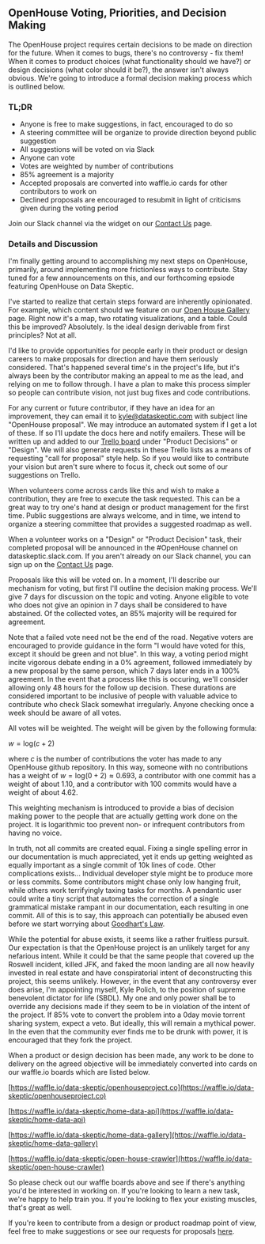 ## OpenHouse Voting, Priorities, and Decision Making

The OpenHouse project requires certain decisions to be made on direction for the future.  When it comes to bugs, there's no controversy - fix them!  When it comes to product choices (what functionality should we have?) or design decisions (what color should it be?), the answer isn't always obvious.  We're going to introduce a formal decision making process which is outlined below.

### TL;DR

* Anyone is free to make suggestions, in fact, encouraged to do so
* A steering committee will be organize to provide direction beyond public suggestion
* All suggestions will be voted on via Slack
* Anyone can vote
* Votes are weighted by number of contributions
* 85% agreement is a majority
* Accepted proposals are converted into waffle.io cards for other contributors to work on
* Declined proposals are encouraged to resubmit in light of criticisms given during the voting period

Join our Slack channel via the widget on our [Contact Us](https://dataskeptic.com/contact-us) page.

### Details and Discussion

I'm finally getting around to accomplishing my next steps on OpenHouse, primarily, around implementing more frictionless ways to contribute.  Stay tuned for a few announcements on this, and our forthcoming epsiode featuring OpenHouse on Data Skeptic.

I've started to realize that certain steps forward are inherently opinionated.  For example, which content should we feature on our [Open House Gallery](http://gallery.openhouseproject.co/) page.  Right now it's a map, two rotating visualizations, and a table.  Could this be improved?  Absolutely.  Is the ideal design derivable from first principles?  Not at all.

I'd like to provide opportunities for people early in their product or design careers to make proposals for direction and have them seriously considered.  That's happened several time's in the project's life, but it's always been by the contributor making an appeal to me as the lead, and relying on me to follow through.  I have a plan to make this process simpler so people can contribute vision, not just bug fixes and code contributions.

For any current or future contributor, if they have an idea for an improvement, they can email it to kyle@dataskeptic.com with subject line "OpenHouse proposal".  We may introduce an automated system if I get a lot of these.  If so I'll update the docs here and notify emailers.  These will be written up and added to our [Trello board](https://trello.com/b/KsxRcumo/openhouse-roadmap-choices) under "Product Decisions" or "Design".  We will also generate requests in these Trello lists as a means of requesting "call for proposal" style help.  So if you would like to contribute your vision but aren't sure where to focus it, check out some of our suggestions on Trello.

When volunteers come across cards like this and wish to make a contribution, they are free to execute the task requested.  This can be a great way to try one's hand at design or product management for the first time.  Public suggestions are always welcome, and in time, we intend to organize a steering committee that provides a suggested roadmap as well.

When a volunteer works on a "Design" or "Product Decision" task, their completed proposal will be announced in the #OpenHouse channel on dataskeptic.slack.com.  If you aren't already on our Slack channel, you can sign up on the [Contact Us](https://dataskeptic.com/contact-us) page.

Proposals like this will be voted on.  In a moment, I'll describe our mechanism for voting, but first I'll outline the decision making process.  We'll give 7 days for discussion on the topic and voting.  Anyone eligible to vote who does not give an opinion in 7 days shall be considered to have abstained.  Of the collected votes, an 85% majority will be required for agreement.

Note that a failed vote need not be the end of the road.  Negative voters are encouraged to provide guidance in the form "I would have voted for this, except it should be green and not blue".  In this way, a voting period might incite vigorous debate ending in a 0% agreement, followed immediately by a new proposal by the same person, which 7 days later ends in a 100% agreement.  In the event that a process like this is occuring, we'll consider allowing only 48 hours for the follow up decision.  These durations are considered important to be inclusive of people with valuable advice to contribute who check Slack somewhat irregularly.  Anyone checking once a week should be aware of all votes.

All votes will be weighted.  The weight will be given by the following formula:

$w = \text{log}(c + 2)$

where $c$ is the number of contributions the voter has made to any OpenHouse github repository.  In this way, someone with no contributions has a weight of $w = \text{log}(0+2) \approx 0.693$, a contributor with one commit has a weight of about 1.10, and a contributor with 100 commits would have a weight of about 4.62.

This weighting mechanism is introduced to provide a bias of decision making power to the people that are actually getting work done on the project.  It is logarithmic too prevent non- or infrequent contributors from having no voice.

In truth, not all commits are created equal.  Fixing a single spelling error in our documentation is much appreciated, yet it ends up getting weighted as equally important as a single commit of 10k lines of code.  Other complications exists... Individual developer style might be to produce more or less commits.  Some contributors might chase only low hanging fruit, while others work terrifyingly taxing tasks for months.  A pendantic user could write a tiny script that automates the correction of a single grammatical mistake rampant in our documentation, each resulting in one commit.  All of this is to say, this approach can potentially be abused even before we start worrying about [Goodhart's Law](https://dataskeptic.com/blog/episodes/2016/goodharts-law).

While the potential for abuse exists, it seems like a rather fruitless pursuit.  Our expectation is that the OpenHouse project is an unlikely target for any nefarious intent.  While it could be that the same people that covered up the Roswell incident, killed JFK, and faked the moon landing are all now heavily invested in real estate and have conspiratorial intent of deconstructing this project, this seems unlikely.  However, in the event that any controversy ever does arise, I'm appointing myself, Kyle Polich, to the position of supreme benevolent dictator for life (SBDL).  My one and only power shall be to override any decisions made if they seem to be in violation of the intent of the project.  If 85% vote to convert the problem into a 0day movie torrent sharing system, expect a veto.  But ideally, this will remain a mythical power.  In the even that the community ever finds me to be drunk with power, it is encouraged that they fork the project.

When a product or design decision has been made, any work to be done to delivery on the agreed objective will be immediately converted into cards on our waffle.io boards which are listed below.

[https://waffle.io/data-skeptic/openhouseproject.co](https://waffle.io/data-skeptic/openhouseproject.co)

[https://waffle.io/data-skeptic/home-data-api](https://waffle.io/data-skeptic/home-data-api)

[https://waffle.io/data-skeptic/home-data-gallery](https://waffle.io/data-skeptic/home-data-gallery)

[https://waffle.io/data-skeptic/open-house-crawler](https://waffle.io/data-skeptic/open-house-crawler)

So please check out our waffle boards above and see if there's anything you'd be interested in working on.  If you're looking to learn a new task, we're happy to help train you.  If you're looking to flex your existing muscles, that's great as well.

If you're keen to contribute from a design or product roadmap point of view, feel free to make suggestions or see our requests for proposals [here](https://trello.com/b/KsxRcumo/openhouse-roadmap-choices).
